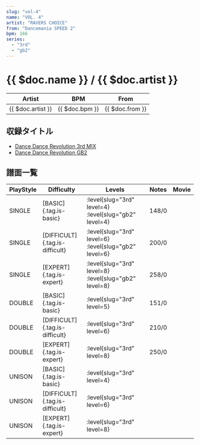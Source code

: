 ```yaml
---
slug: "vol-4"
name: "VOL. 4"
artist: "RAVERS CHOICE"
from: "Dancemania SPEED 2"
bpm: 166
series:
  - "3rd"
  - "gb2"
---
```


# {{ $doc.name }} / {{ $doc.artist }}

|Artist|BPM|From|
|------|---|----|
|{{ $doc.artist }}|{{ $doc.bpm }}|{{ $doc.from }}|

## 収録タイトル

- [Dance Dance Revolution 3rd MIX](/series/3rd/)
- [Dance Dance Revolution GB2](/series/gb2/)

## 譜面一覧

|PlayStyle|Difficulty|Levels|Notes|Movie|
|---------|----------|------|-----|-----|
|SINGLE|[BASIC]{.tag.is-basic}|:level{slug="3rd" level=4} :level{slug="gb2" level=4}|148/0||
|SINGLE|[DIFFICULT]{.tag.is-difficult}|:level{slug="3rd" level=6} :level{slug="gb2" level=6}|200/0||
|SINGLE|[EXPERT]{.tag.is-expert}|:level{slug="3rd" level=8} :level{slug="gb2" level=8}|258/0||
|DOUBLE|[BASIC]{.tag.is-basic}|:level{slug="3rd" level=5}|151/0||
|DOUBLE|[DIFFICULT]{.tag.is-difficult}|:level{slug="3rd" level=6}|210/0||
|DOUBLE|[EXPERT]{.tag.is-expert}|:level{slug="3rd" level=8}|250/0||
|UNISON|[BASIC]{.tag.is-basic}|:level{slug="3rd" level=4}|||
|UNISON|[DIFFICULT]{.tag.is-difficult}|:level{slug="3rd" level=6}|||
|UNISON|[EXPERT]{.tag.is-expert}|:level{slug="3rd" level=8}|||
